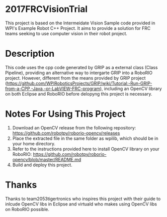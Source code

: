 # 2017FRCVisionTrial
This project is based on the Intermeidate Vision Sample code provided in WPI's Example Robot C++ Project. It aims to provide a solution for FRC teams seeking to use computer vision in their robot project. 

# Description
This code uses the cpp code generated by GRIP as a external class (Class Pipeline), providing an alternative way to intergarte GRIP into a RoboRIO project. However, different from the means provided by GRIP project (https://github.com/WPIRoboticsProjects/GRIP/wiki/Tutorial:-Run-GRIP-from-a-CPP,-Java,-or-LabVIEW-FRC-program), including an OpenCV library on both Eclipse and RoboRIO before delopyng this project is necessary.

# Notes For Using This Project
1. Download an OpenCV release from the following repository: https://github.com/robotpy/roborio-opencv/releases
2. Place the extracted file in the same folder as wpilib, which should be in your home directory.
3. Refer to the instructions provided here to install OpenCV library on your RoboRIO: https://github.com/robotpy/roborio-opencv/blob/master/README.md
4. Build and deploy this project.

# Thanks
Thanks to team2053tigertronics who inspires this project with their guide to inlcude OpenCV libs in Eclipse and virtuald who makes using OpenCV libs on RoboRIO possible.
